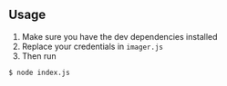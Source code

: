 ## Usage

1. Make sure you have the dev dependencies installed
2. Replace your credentials in `imager.js`
3. Then run

  ```sh
  $ node index.js
  ```
